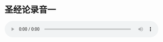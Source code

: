 # 圣经论录音一

<audio style="width: 100%;" preload="false" controls controlslist="nodownload"><source src="//cdn.wechat.edu.pl/audio/mp3/old/27365.mp3" type="audio/mpeg">Your browser does not support the audio element.</audio>


